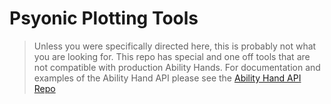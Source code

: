 # Psyonic Plotting Tools

> Unless you were specifically directed here, this is probably not what you are looking for. This repo has special and one off tools that are not compatible with production Ability Hands. For documentation and examples of the Ability Hand API please see the [Ability Hand API Repo](https://github.com/psyonicinc/ability-hand-api)